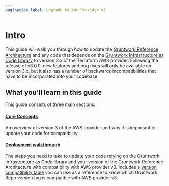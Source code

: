 ```yaml
---
pagination_label: Upgrade to AWS Provider V3
---
```


# Intro

This guide will walk you through how to update the [Gruntwork Reference
Architecture](https://gruntwork.io/reference-architecture/) and any code that depends on the
[Gruntwork Infrastructure as Code Library](https://gruntwork.io/infrastructure-as-code-library/) to version 3.x of the
Terraform AWS provider. Following the release of v3.0.0, new features and bug fixes will only be available on version
3.x, but it also has a number of backwards incompatibilities that have to be incorporated into your codebase.

## What you’ll learn in this guide

This guide consists of three main sections:

<div className="dlist">

#### [Core Concepts](1-core-concepts.md)

An overview of version 3 of the AWS provider and why it is important to update
your code for compatibility.

#### [Deployment walkthrough](2-deployment-walkthrough.md)

The steps you need to take to update your code relying on the Gruntwork
Infrastructure as Code library and your version of the Gruntwork Reference
Architecture with compatibility with AWS provider v3. Includes a [version
compatibility table](2-deployment-walkthrough.md#version-compatibility-table) you can use as a reference to know
which Gruntwork Repo version tag is compatible with AWS provider v3.

</div>

